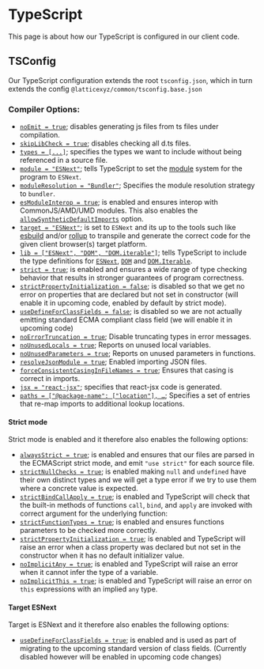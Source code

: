 # TypeScript

This page is about how our TypeScript is configured in our client code.

## TSConfig

Our TypeScript configuration extends the root `tsconfig.json`, which in turn extends the config `@latticexyz/common/tsconfig.base.json`

### Compiler Options:

- [`noEmit = true`](https://www.typescriptlang.org/tsconfig#noEmit); disables generating js files from ts files under compilation.
- [`skipLibCheck = true`](https://www.typescriptlang.org/tsconfig#skipLibCheck); disables checking all d.ts files.
- [`types = [...]`](https://www.typescriptlang.org/tsconfig#types); specifies the types we want to include without being referenced in a source file.
- [`module = "ESNext"`](https://www.typescriptlang.org/tsconfig#module); tells TypeScript to set the [module](https://www.typescriptlang.org/docs/handbook/modules.html) system for the program to `ESNext`.
- [`moduleResolution = "Bundler"`](https://www.typescriptlang.org/tsconfig#moduleResolution); Specifies the module resolution strategy to `bundler`.
- [`esModuleInterop = true`](https://www.typescriptlang.org/tsconfig#esModuleInterop); is enabled and ensures interop with CommonJS/AMD/UMD modules. This also enables the [`allowSyntheticDefaultImports`](https://www.typescriptlang.org/tsconfig#allowSyntheticDefaultImports) option.
- [`target = "ESNext"`](https://www.typescriptlang.org/tsconfig#target); is set to `ESNext` and its up to the tools such like [esbuild](https://github.com/evanw/esbuild) and/or [rollup](https://rollupjs.org) to transpile and generate the correct code for the given client browser(s) target platform.
- [`lib = ["ESNext", "DOM", "DOM.iterable"]`](https://www.typescriptlang.org/tsconfig#lib); tells TypeScript to include the type definitions for [`ESNext`](https://github.com/microsoft/TypeScript/blob/main/lib/lib.esnext.d.ts), [`DOM`](https://github.com/microsoft/TypeScript/blob/main/lib/lib.dom.d.ts) and [`DOM.Iterable`](https://github.com/microsoft/TypeScript/blob/main/lib/lib.dom.iterable.d.ts).
- [`strict = true`](https://www.typescriptlang.org/tsconfig#strict); is enabled and ensures a wide range of type checking behavior that results in stronger guarantees of program correctness.
- [`strictPropertyInitialization = false`](https://www.typescriptlang.org/tsconfig#strictPropertyInitialization); is disabled so that we get no error on properties that are declared but not set in constructor (will enable it in upcoming code, enabled by default by strict mode).
- [`useDefineForClassFields = false`](https://www.typescriptlang.org/tsconfig#useDefineForClassFields); is disabled so we are not actually emitting standard ECMA compliant class field (we will enable it in upcoming code)
- [`noErrorTruncation = true`](https://www.typescriptlang.org/tsconfig#noErrorTruncation); Disable truncating types in error messages.
- [`noUnusedLocals = true`](https://www.typescriptlang.org/tsconfig#noUnusedLocals); Reports on unused local variables.
- [`noUnusedParameters = true`](https://www.typescriptlang.org/tsconfig#noUnusedParameters); Reports on unused parameters in functions.
- [`resolveJsonModule = true`](https://www.typescriptlang.org/tsconfig#resolveJsonModule); Enabled importing JSON files.
- [`forceConsistentCasingInFileNames = true`](https://www.typescriptlang.org/tsconfig#forceConsistentCasingInFileNames); Ensures that casing is correct in imports.
- [`jsx = "react-jsx"`](https://www.typescriptlang.org/tsconfig#jsx); specifies that react-jsx code is generated.
- [`paths = ["@package-name": ["location"], …`](https://www.typescriptlang.org/tsconfig#jsx); Specifies a set of entries that re-map imports to additional lookup locations.

#### Strict mode

Strict mode is enabled and it therefore also enables the following options:

- [`alwaysStrict = true`](https://www.typescriptlang.org/tsconfig#alwaysStrict); is enabled and ensures that our files are parsed in the ECMAScript strict mode, and emit `"use strict"` for each source file.
- [`strictNullChecks = true`](https://www.typescriptlang.org/tsconfig#strictNullChecks); is enabled making `null` and `undefined` have their own distinct types and we will get a type error if we try to use them where a concrete value is expected.
- [`strictBindCallApply = true`](https://www.typescriptlang.org/tsconfig#strictBindCallApply); is enabled and TypeScript will check that the built-in methods of functions `call`, `bind`, and `apply` are invoked with correct argument for the underlying function:
- [`strictFunctionTypes = true`](https://www.typescriptlang.org/tsconfig#strictFunctionTypes); is enabled and ensures functions parameters to be checked more correctly.
- [`strictPropertyInitialization = true`](https://www.typescriptlang.org/tsconfig#strictPropertyInitialization); is enabled and TypeScript will raise an error when a class property was declared but not set in the constructor when it has no default initializer value.
- [`noImplicitAny = true`](https://www.typescriptlang.org/tsconfig#noImplicitAny); is enabled and TypeScript will raise an error when it cannot infer the type of a variable.
- [`noImplicitThis = true`](https://www.typescriptlang.org/tsconfig#noImplicitThis); is enabled and TypeScript will raise an error on `this` expressions with an implied `any` type.

#### Target ESNext

Target is ESNext and it therefore also enables the following options:

- [`useDefineForClassFields = true`](https://www.typescriptlang.org/tsconfig#useDefineForClassFields); is enabled and is used as part of migrating to the upcoming standard version of class fields. (Currently disabled however will be enabled in upcoming code changes)
